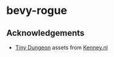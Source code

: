 # bevy-rogue

## Acknowledgements

- [Tiny Dungeon](https://kenney.nl/assets/tiny-dungeon) assets from [Kenney.nl](https://kenney.nl/)
